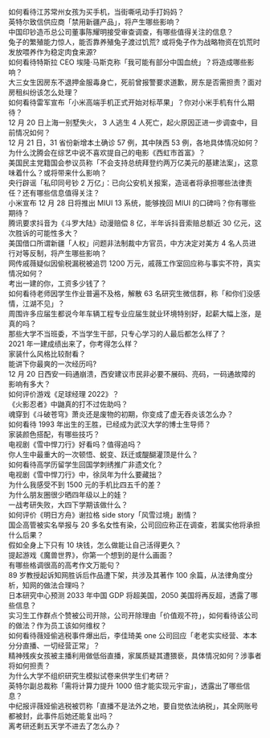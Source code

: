 如何看待江苏常州女孩为买手机，当街嘶吼动手打妈妈？  
英特尔致信供应商「禁用新疆产品」，将产生哪些影响？  
中国印钞造币总公司董事陈耀明接受审查调查，有哪些值得关注的信息？  
兔子的繁殖能力惊人，能否靠养殖兔子渡过饥荒? 或将兔子作为战略物资在饥荒时发放喂养作为稳定肉食来源?  
如何看待特斯拉 CEO 埃隆·马斯克称「我可能有部分中国血统」？将造成哪些影响？  
大三女生因房东不退押金服毒身亡，死前曾报警要求道歉，房东是否需担责？面对房租纠纷该怎么处理？  
如何看待雷军宣布「小米高端手机正式开始对标苹果」？你对小米手机有什么期待？  
12 月 20 日上海一别墅失火， 3 人逃生 4 人死亡，起火原因正进一步调查中，目前情况如何？  
12 月 21 日，31 省份新增本土确诊 57 例，其中陕西 53 例，各地具体情况如何？  
为什么沈腾会在综艺中说不喜欢提自己的电影《西虹市首富》？  
美国民主党籍国会参议员称「不会支持总统拜登约两万亿美元的基建法案」，这意味着什么？或将带来什么影响？  
央行辟谣「私印同号钞 2 万亿」：已向公安机关报案，造谣者将承担哪些法律责任？还有哪些信息值得关注？  
小米宣布 12 月 28 日将推出 MIUI 13 系统，能够挽回 MIUI 的口碑吗？你有哪些期待？  
腾讯要求抖音为《斗罗大陆》动漫赔偿 8 亿，半年诉抖音索赔总额近 30 亿元，这次胜诉的可能性多大？  
美国借口所谓新疆「人权」问题非法制裁中方官员，中方决定对美方 4 名人员进行对等反制，将产生哪些影响？  
网传戚薇疑似因偷税漏税被追罚 1200 万元，戚薇工作室回应称与事实不符，真实情况如何？  
考出一建的你，工资多少钱了？  
如何看待老师因学生作业普遍不及格，解散 63 名研究生微信群，称「和你们没感情，江湖不见」？  
周围许多应届生都说今年车辆工程专业应届生就业环境特别好，起薪大幅上涨，是真的吗？  
那些大学不当班委，不当学生干部，只专心学习的人最后都怎么样了？  
2021 年一建成绩出来了，你考得怎么样？  
家装什么风格比较耐看？  
能讲下你最爽的一次经历吗?  
12 月 20 日西安一码通崩溃，西安建议市民非必要不展码、亮码，一码通故障的影响有多大？  
如何评价游戏《足球经理 2022》？  
《火影忍者》中鼬真的打不过佐助吗？  
魂穿到《斗破苍穹》萧炎还是废物的初期，你变成了虚无吞炎该怎么办？  
如何看待 1993 年出生的王胜，已经成为武汉大学的博士生导师？  
家装颜色搭配，有哪些技巧？  
电视剧《雪中悍刀行》好看吗？值得追吗？  
你人生中最重大的一次顿悟、蜕变、跃迁或醍醐灌顶是什么？  
如何看待高学历留学生回国学刺绣推广非遗文化？  
电视剧《雪中悍刀行》中，徐凤年为什么要藏拙？  
为什么我感受不到 1500 元的手机比四五千的差？  
为什么朋友圈很少晒四年级以上的娃？  
一战考研失败，大四下学期该做什么？  
如何评价《明日方舟》谢拉格 side story「风雪过境」剧情？  
国企高管被实名举报与 20 多名女性有染，公司回应称正在调查，若属实他将承担什么后果？  
假如全身上下只有 10 块钱，怎么做能让自己活得更久？  
提起游戏《魔兽世界》，你第一个想到的是什么画面？  
有哪些格调很高的高考作文万能句？  
89 岁教授起诉知网胜诉后作品遭下架，共涉及其著作 100 余篇，从法律角度分析，知网的做法合理吗？  
日本研究中心预测 2033 年中国 GDP 将超美国，2050 美国将再反超，透露了哪些信息？  
实习生工作群点个赞被公司开除，公司开除理由「价值观不符」，如何看待该公司的做法？作为员工该如何维权？  
如何看待薇娅偷逃税事件爆出后，李佳琦美 one 公司回应「老老实实经营、本本分分直播、一切经营正常」？  
精神残疾女孩被主播利用做低俗直播，家属质疑其遭猥亵，具体情况如何？涉事者将如何担责？  
为什么大学不组织研究生模拟试卷来供学生们考研？  
英特尔副总裁称「需将计算力提升 1000 倍才能实现元宇宙」，透露出了哪些信息？  
中纪报评薇娅偷逃税被罚称「直播不是法外之地，要自觉依法纳税」，其全网账号都被封，此事件后她还能复出吗？  
离考研还剩五天学不进去了怎么办？  
